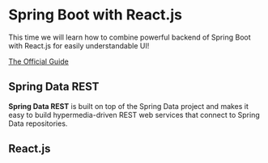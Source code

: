 # Spring Boot with React.js
This time we will learn how to combine powerful backend of Spring Boot with React.js for easily understandable UI!

[The Official Guide](https://spring.io/guides/tutorials/react-and-spring-data-rest/)

## Spring Data REST
**Spring Data REST** is built on top of the Spring Data project and makes it easy
to build hypermedia-driven REST web services that connect to Spring Data repositories.
## React.js